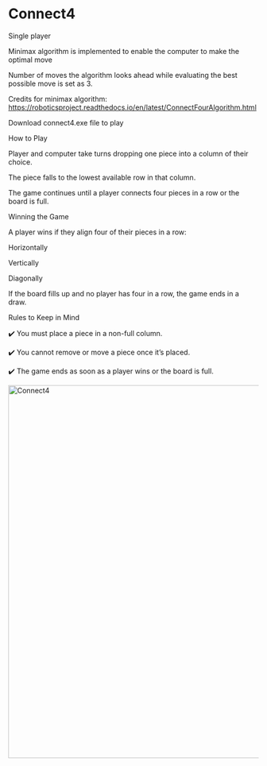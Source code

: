 # Connect4
Single player

Minimax algorithm is implemented to enable the computer to make the optimal move

Number of moves the algorithm looks ahead while evaluating the best possible move is set as 3.

Credits for minimax algorithm: https://roboticsproject.readthedocs.io/en/latest/ConnectFourAlgorithm.html

Download connect4.exe file to play


How to Play

Player and computer take turns dropping one piece into a column of their choice.

The piece falls to the lowest available row in that column.

The game continues until a player connects four pieces in a row or the board is full.

Winning the Game

A player wins if they align four of their pieces in a row:

Horizontally

Vertically

Diagonally

If the board fills up and no player has four in a row, the game ends in a draw.

Rules to Keep in Mind

✔️ You must place a piece in a non-full column.

✔️ You cannot remove or move a piece once it’s placed.

✔️ The game ends as soon as a player wins or the board is full.


<img width="751" alt="Connect4" src="https://github.com/user-attachments/assets/cc5ad778-9a7e-4a33-a64d-712338a83a62" />

